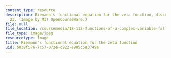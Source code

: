 ```yaml
---
content_type: resource
description: Riemann's functional equation for the zeta function, discussed in lecture
  23. (Image by MIT OpenCourseWare.)
file: null
file_location: /coursemedia/18-112-functions-of-a-complex-variable-fall-2008/b039f5767c57072ec922e985c5e3749a_18-112f08.jpg
file_type: image/jpeg
resourcetype: Image
title: Riemann's functional equation for the zeta function
uid: b039f576-7c57-072e-c922-e985c5e3749a
---
```

